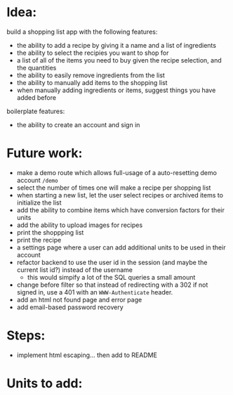 # Idea:
build a shopping list app with the following features:
- the ability to add a recipe by giving it a name and a list of ingredients
- the ability to select the recipies you want to shop for
- a list of all of the items you need to buy given the recipe selection, and the quantities
- the ability to easily remove ingredients from the list
- the ability to manually add items to the shopping list
- when manually adding ingredients or items, suggest things you have added before

boilerplate features:
- the ability to create an account and sign in


# Future work:
- make a demo route which allows full-usage of a auto-resetting demo account `/demo`
- select the number of times one will make a recipe per shopping list
- when starting a new list, let the user select recipes or archived items to initialize the list
- add the ability to combine items which have conversion factors for their units
- add the ability to upload images for recipes
- print the shoppping list
- print the recipe
- a settings page where a user can add additional units to be used in their account
- refactor backend to use the user id in the session (and maybe the current list id?) instead of the username
  - this would simpify a lot of the SQL queries a small amount
- change before filter so that instead of redirecting with a 302 if not signed in, use a 401 with an `WWW-Authenticate` header.
- add an html not found page and error page
- add email-based password recovery


# Steps:
- implement html escaping... then add to README


# Units to add:









